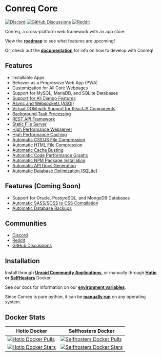 # Conreq Core

[![Discord](https://img.shields.io/discord/440067432552595457?style=flat-square&label=Discord&logo=discord)](https://discord.gg/gQhGZzEjmX)
[![GitHub Discussions](https://img.shields.io/badge/-View-purple?style=flat-square&label=GitHub%20Discussions&logo=github)](https://github.com/Archmonger/Conreq/discussions)
[![Reddit](https://img.shields.io/badge/-View-red?style=flat-square&label=Reddit&logo=reddit)](https://www.reddit.com/r/conreq)

Conreq, a cross-platform web framework with an app store.

View the **[roadmap](https://github.com/Archmonger/Conreq/projects)** to see what features are upcoming!

Or, check out the **[documentation](https://archmonger.github.io/Conreq/)** for info on how to develop with Conreq!

## Features

-   Installable Apps
-   Behaves as a Progressive Web App (PWA)
-   Customization for All Core Webpages
-   Support for MySQL, MariaDB, and SQLite Databases
-   [Support for All Django Features](https://github.com/django/django)
-   [Async and Websockets (ASGI)](https://github.com/django/channels)
-   [Virtual DOM with Support for ReactJS Components](https://github.com/idom-team/django-idom)
-   [Background Task Processing](https://github.com/coleifer/huey)
-   [REST API Framework](https://github.com/encode/django-rest-framework)
-   [Static File Server](https://github.com/evansd/whitenoise)
-   [High Performance Webserver](https://github.com/pgjones/hypercorn)
-   [High Performance Caching](https://github.com/grantjenks/python-diskcache)
-   [Automatic CSS/JS File Compression](https://github.com/django-compressor/django-compressor)
-   [Automatic HTML File Compression](https://github.com/friedelwolff/django-compression-middleware)
-   [Automatic Cache Busting](https://docs.djangoproject.com/en/3.2/ref/contrib/staticfiles/#django.contrib.staticfiles.storage.ManifestStaticFilesStorage)
-   [Automatic Code Performance Graphs](https://github.com/jazzband/django-silk)
-   [Automatic NPM Package Installation](https://github.com/kevin1024/django-npm)
-   [Automatic API Docs Generation](https://github.com/axnsan12/drf-yasg)
-   [Automatic Database Optimization (SQLite)](https://www.sqlite.org/lang_vacuum.html)

## Features (Coming Soon)

-   Support for Oracle, PostgreSQL, and MongoDB Databases
-   [Automatic SASS/SCSS to CSS Compilation](https://github.com/jrief/django-sass-processor)
-   [Automatic Database Backups](https://github.com/django-dbbackup/django-dbbackup)

## Communities

-   [Discord](https://discord.gg/gQhGZzEjmX)
-   [Reddit](https://www.reddit.com/r/conreq/)
-   [GitHub Discussions](https://github.com/Archmonger/Conreq/discussions)

## Installation

Install through **[Unraid Community Applications](https://squidly271.github.io/forumpost0.html)**, or manually through **[Hotio](https://hotio.dev/containers/conreq/) or [SelfHosters](https://registry.hub.docker.com/r/roxedus/conreq)** Docker.

See our docs for information on our **[environment variables](https://archmonger.github.io/Conreq/configure/env_vars/)**.

Since Conreq is pure python, it can be **[manually run](https://archmonger.github.io/Conreq/develop/run_conreq/)** on any operating system.

## Docker Stats

| Hotio Docker                                                                                                                       | Selfhosters Docker                                                                                                                           |
| ---------------------------------------------------------------------------------------------------------------------------------- | -------------------------------------------------------------------------------------------------------------------------------------------- |
| [![Hotio Docker Pulls](https://img.shields.io/docker/pulls/hotio/conreq?style=flat-square)](https://hub.docker.com/r/hotio/conreq) | [![Selfhosters Docker Pulls](https://img.shields.io/docker/pulls/roxedus/conreq?style=flat-square)](https://hub.docker.com/r/roxedus/conreq) |
| [![Hotio Docker Stars](https://img.shields.io/docker/stars/hotio/conreq?style=flat-square)](https://hub.docker.com/r/hotio/conreq) | [![Selfhosters Docker Stars](https://img.shields.io/docker/stars/roxedus/conreq?style=flat-square)](https://hub.docker.com/r/roxedus/conreq) |
